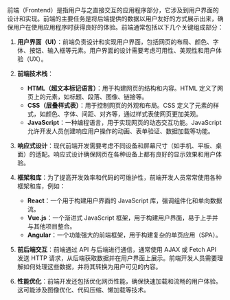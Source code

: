 前端（Frontend）是指用户与之直接交互的应用程序部分，它涉及到用户界面的设计和实现。前端的主要任务是将后端提供的数据以用户友好的方式展示出来，确保用户在使用应用程序时获得良好的体验。前端通常包括以下几个关键组成部分：

1. **用户界面（UI）**：前端负责设计和实现用户界面，包括网页的布局、颜色、字体、按钮、输入框等元素。用户界面的设计需要考虑可用性、美观性和用户体验（UX）。

2. **前端技术栈**：
   - **HTML（超文本标记语言）**：用于构建网页的结构和内容。HTML 定义了网页上的元素，如标题、段落、图像、链接等。
   - **CSS（层叠样式表）**：用于控制网页的外观和布局。CSS 定义了元素的样式，如颜色、字体、间距、对齐等，通过样式表使网页更加美观。
   - **JavaScript**：一种编程语言，用于实现网页的动态交互功能。JavaScript 允许开发人员创建响应用户操作的动画、表单验证、数据加载等功能。

3. **响应式设计**：现代前端开发需要考虑不同设备和屏幕尺寸（如手机、平板、桌面）的适配。响应式设计确保网页在各种设备上都有良好的显示效果和用户体验。

4. **框架和库**：为了提高开发效率和代码的可维护性，前端开发人员常常使用各种框架和库，例如：
   - **React**：一个用于构建用户界面的 JavaScript 库，强调组件化和单向数据流。
   - **Vue.js**：一个渐进式 JavaScript 框架，用于构建用户界面，易于上手并与其他项目整合。
   - **Angular**：一个功能强大的前端框架，用于构建复杂的单页应用（SPA）。

5. **前后端交互**：前端通过 API 与后端进行通信，通常使用 AJAX 或 Fetch API 发送 HTTP 请求，从后端获取数据并在用户界面上展示。前端开发人员需要理解如何处理这些数据，并将其转换为用户可见的内容。

6. **性能优化**：前端开发还包括优化网页性能，确保快速加载和流畅的用户体验。这可能涉及图像优化、代码压缩、懒加载等技术。